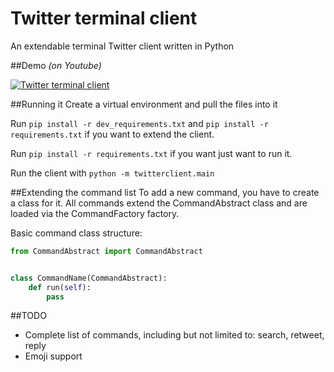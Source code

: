 # Twitter terminal client
An extendable terminal Twitter client written in Python
 
##Demo
_(on Youtube)_

[![Twitter terminal client](http://img.youtube.com/vi/hUdFmAVoKtY/hqdefault.jpg)](http://www.youtube.com/watch?v=hUdFmAVoKtY)

##Running it
Create a virtual environment and pull the files into it

Run `pip install -r dev_requirements.txt` and `pip install -r requirements.txt` if you want to extend the client.

Run `pip install -r requirements.txt` if you want just want to run it.

Run the client with `python -m twitterclient.main`

##Extending the command list
To add a new command, you have to create a class for it. All commands extend the CommandAbstract class and are loaded via the CommandFactory factory.

Basic command class structure:

```python
from CommandAbstract import CommandAbstract


class CommandName(CommandAbstract):
    def run(self):
        pass
```

##TODO
* Complete list of commands, including but not limited to: search, retweet, reply
* Emoji support